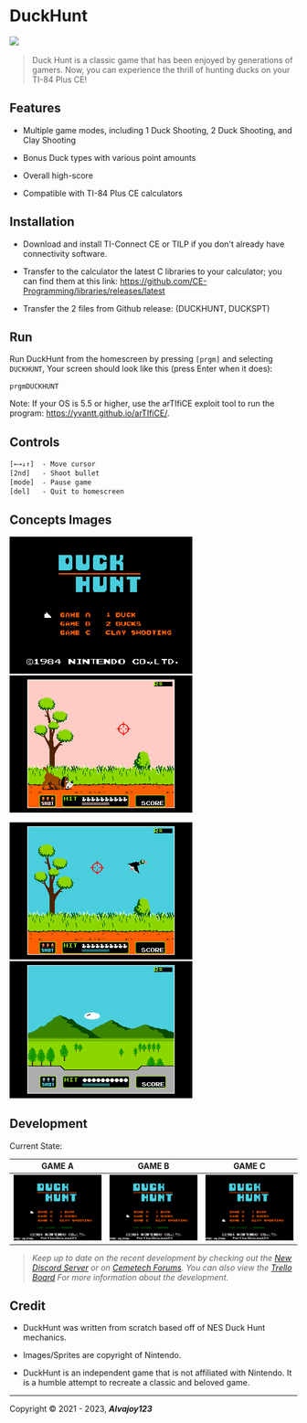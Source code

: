 # DuckHunt 

![](https://i.imgur.com/CS7h8bO.png)

> Duck Hunt is a classic game that has been enjoyed by generations of gamers. Now, you can experience the thrill of hunting ducks on your TI-84 Plus CE!

## Features

* Multiple game modes, including 1 Duck Shooting, 2 Duck Shooting, and Clay Shooting

* Bonus Duck types with various point amounts

* Overall high-score

* Compatible with TI-84 Plus CE calculators

## Installation

* Download and install TI-Connect CE or TILP if you don't already have connectivity software.

* Transfer to the calculator the latest C libraries to your calculator; you can find them at this link:
  https://github.com/CE-Programming/libraries/releases/latest

* Transfer the 2 files from Github release: (DUCKHUNT, DUCKSPT)

## Run

Run DuckHunt from the homescreen by pressing `[prgm]` and selecting `DUCKHUNT`,
Your screen should look like this (press Enter when it does):

    prgmDUCKHUNT

Note: If your OS is 5.5 or higher, use the arTIfiCE exploit tool to run the program: https://yvantt.github.io/arTIfiCE/.


## Controls 

    [←→↓↑]  - Move cursor 
    [2nd]   - Shoot bullet
    [mode]  - Pause game
    [del]   - Quit to homescreen


## Concepts Images

![](./images/CONCEPTS/menu.png) ![](./images/CONCEPTS/game_a.png)

![](./images/CONCEPTS/game_b.png) ![](./images/CONCEPTS/game_c.png)

## Development
Current State:

|GAME A|GAME B|GAME C|
|--|--|--|
|![](./images/SCREENSHOTS/GAME%20A/SHOWCASE_1.png)|![](./images/SCREENSHOTS/GAME%20B/SHOWCASE_1.png)|![](./images/SCREENSHOTS/GAME%20C/SHOWCASE_1.png)|


> *Keep up to date on the recent development by checking out the [New Discord Server](https://discord.gg/xyUZgnD4UJ "New Discord Server") or on [Cemetech Forums](https://www.cemetech.net/forum/viewtopic.php?t=15070 "Cemetech Forums"). You can also view the [Trello Board](https://trello.com/b/NkkezsJu/duckhunt-development-c) For more information about the development.*

## Credit

* DuckHunt was written from scratch based off of NES Duck Hunt mechanics. 

* Images/Sprites are copyright of Nintendo.

* DuckHunt is an independent game that is not affiliated with Nintendo. It is a humble attempt to recreate a classic and beloved game.

------------

 Copyright &copy; 2021 - 2023, ***Alvajoy123***
